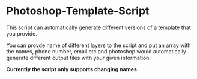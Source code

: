 # Photoshop-Template-Script
This script can automatically generate different versions of a template that you provide.

You can provde name of different layers to the script and put an array with the names, phone number, email etc and photoshop would automatically generate different output files with your given information.

**Currently the script only supports changing names.**
